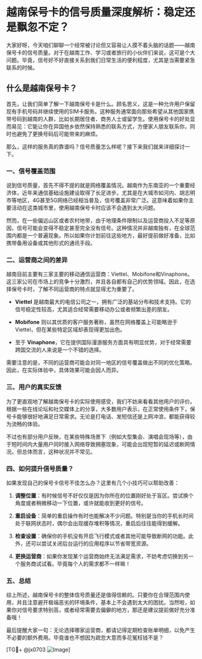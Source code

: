 # 越南保号卡的信号质量深度解析：稳定还是飘忽不定？

大家好呀，今天咱们聊聊一个经常被讨论但又容易让人摸不着头脑的话题——越南保号卡的信号质量。对于在越南工作、学习或者旅行的小伙伴们来说，这可是个大问题。毕竟，信号好不好直接关系到我们日常生活的便利程度，尤其是当需要紧急联系的时候。

## 什么是越南保号卡？

首先，让我们简单了解一下越南保号卡是什么。顾名思义，这是一种允许用户保留现有手机号码并继续使用的SIM卡服务。这种服务通常面向那些希望从其他国家携带号码到越南的人群，比如长期居住者、商务人士或留学生。使用保号卡的好处显而易见：它能让你在异国他乡依然保持熟悉的联系方式，方便家人朋友联系你，同时也避免了更换号码后可能带来的麻烦。

那么，这样的服务真的靠谱吗？信号质量怎么样呢？接下来我们就来详细探讨一下。

### 一、信号覆盖范围

说到信号质量，首先不得不提的就是网络覆盖情况。越南作为东南亚的一个重要经济体，近年来通信基础设施建设取得了长足进步。尤其是在大城市如河内、胡志明市等地区，4G甚至5G网络已经相当普及，信号覆盖非常广泛。这意味着如果你主要活动在这类城市里，使用越南保号卡时应该不会遇到太大问题。

然而，在一些偏远山区或者农村地带，由于地理条件限制以及运营商投入不足等原因，信号可能会变得不稳定甚至完全没有信号。这种情况并非越南独有，在全球范围内都是一个普遍现象。所以如果你计划前往这些地方，最好提前做好准备，比如携带备用设备或其他形式的通讯手段。

### 二、运营商之间的差异

越南目前主要有三家主要的移动通信运营商：Viettel、Mobifone和Vinaphone。这三家公司在市场上的竞争十分激烈，并且各自都有自己的优势领域。因此，在选择保号卡时，了解不同运营商的特点就显得尤为重要了。

- **Viettel** 是越南最大的电信公司之一，拥有广泛的基站分布和技术支持。它的信号稳定性较高，尤其适合经常需要移动办公或者频繁出差的朋友。
  
- **Mobifone** 则以其优质的客户服务著称，虽然在网络覆盖上可能略逊于Viettel，但在某些特定区域却表现得更加出色。

- 至于 **Vinaphone**，它在提供国际漫游服务方面具有明显优势，对于经常需要跨国交流的人来说是一个不错的选择。

需要注意的是，不同的运营商可能会对同一地区的信号覆盖做出不同的优化策略。因此，在实际体验中，具体效果可能会因人而异。

### 三、用户的真实反馈

为了更直观地了解越南保号卡的实际使用感受，我们不妨来看看其他用户的评价。根据一些在线论坛和社交媒体上的分享，大多数用户表示，在正常使用条件下，保号卡能够很好地满足日常需求。无论是打电话、发短信还是上网冲浪，都能获得较为流畅的体验。

不过也有部分用户反映，在某些特殊场景下（例如大型集会、演唱会现场等），由于短时间内大量用户同时接入网络导致拥塞现象，可能会出现短暂的延迟或断网情况。但总体而言，这种状况并不常见。

### 四、如何提升信号质量？

如果发现自己的保号卡信号不佳怎么办？这里有几个小技巧可以帮助改善：

1. **调整位置**：有时候信号不好仅仅是因为你所在的位置刚好处于盲区。尝试换个角度或者稍微移动一下位置，或许就能收到更好的信号。

2. **重启设备**：简单的重启操作有时也能解决不少问题。特别是当你的手机长时间处于联网状态时，偶尔会出现缓存堆积等情况，重启后往往能得到缓解。

3. **检查设置**：确保你的手机没有开启飞行模式或者其他可能导致断网的功能。此外，还可以尝试关闭后台运行的应用程序以节省带宽资源。

4. **更换运营商**：如果你发现某个运营商始终无法满足需求，不妨考虑切换到另一个服务商试试看。毕竟每个人的需求都不一样嘛！

### 五、总结

综上所述，越南保号卡的整体信号质量还是值得信赖的。只要你在合理范围内使用，并且注意避开极端恶劣的环境条件，基本上不会遇到太大的困扰。当然啦，如果你对信号要求特别高，或者经常需要去偏僻的地方，那还是建议提前做好充分准备哦！

最后提醒大家一句：无论选择哪家运营商，都请记得定期检查账单明细，以免产生不必要的额外费用。毕竟谁也不想因为疏忽大意而多花冤枉钱不是？

[TG💪+ @jx0703 ![Image](https://github.com/user-attachments/assets/dbca1d08-cadb-493c-b0ec-ad6f7a83f270)]